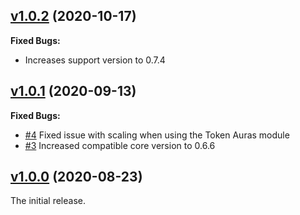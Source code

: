 ## [v1.0.2](https://github.com/illandril/FoundryVTT-token-hud-scale/releases/tag/v1.0.1) (2020-10-17)
**Fixed Bugs:**
* Increases support version to 0.7.4

## [v1.0.1](https://github.com/illandril/FoundryVTT-token-hud-scale/releases/tag/v1.0.1) (2020-09-13)
**Fixed Bugs:**
* [\#4](https://github.com/illandril/FoundryVTT-token-hud-scale/issues/4) Fixed issue with scaling when using the Token Auras module
* [\#3](https://github.com/illandril/FoundryVTT-token-hud-scale/issues/3) Increased compatible core version to 0.6.6

## [v1.0.0](https://github.com/illandril/FoundryVTT-token-hud-scale/releases/tag/v1.0.0) (2020-08-23)
The initial release.
